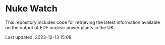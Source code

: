 # Nuke Watch

This repository includes code for retrieving the latest information available on the output of EDF nuclear power plants in the UK.

Last updated: 2023-12-13 15:08